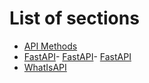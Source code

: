 # List of sections

- [API Methods](api-methods.md)
- [FastAPI](fast-api.md)- [FastAPI](fast-api.md)- [FastAPI](fast-api.md)
- [WhatIsAPI](what-is-API.md)
